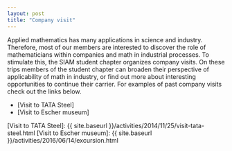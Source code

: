 ```yaml
---
layout: post
title: "Company visit"
---
```


Applied mathematics has many applications in science and industry. Therefore, most of our members
are interested to discover the role of mathematicians within companies and math in industrial processes. 
To stimulate this, the SIAM student chapter organizes company visits. On these trips members of the 
student chapter can broaden their perspective of applicability of math in industry, or find out more 
about interesting opportunities to continue their carrier. For examples of past company visits check 
out the links below.

* [Visit to TATA Steel]
* [Visit to Escher museum]

[Visit to TATA Steel]: {{ site.baseurl }}/activities/2014/11/25/visit-tata-steel.html
[Visit to Escher museum]: {{ site.baseurl }}/activities/2016/06/14/excursion.html
